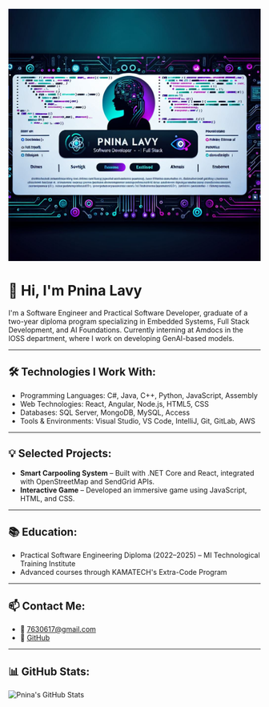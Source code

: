 <p align="center">
  <img src="bunner.png" alt="Pnina Lavy GitHub Banner" />
</p>

# 👋 Hi, I'm Pnina Lavy

I'm a Software Engineer and Practical Software Developer, graduate of a two-year diploma program specializing in Embedded Systems, Full Stack Development, and AI Foundations. Currently interning at Amdocs in the IOSS department, where I work on developing GenAI-based models.

---

## 🛠️ Technologies I Work With:
- Programming Languages: C#, Java, C++, Python, JavaScript, Assembly
- Web Technologies: React, Angular, Node.js, HTML5, CSS
- Databases: SQL Server, MongoDB, MySQL, Access
- Tools & Environments: Visual Studio, VS Code, IntelliJ, Git, GitLab, AWS

---

## 💡 Selected Projects:
- **Smart Carpooling System** – Built with .NET Core and React, integrated with OpenStreetMap and SendGrid APIs.
- **Interactive Game** – Developed an immersive game using JavaScript, HTML, and CSS.

---

## 📚 Education:
- Practical Software Engineering Diploma (2022–2025) – MI Technological Training Institute
- Advanced courses through KAMATECH's Extra-Code Program

---

## 📫 Contact Me:
- 📧 7630617@gmail.com
- 💼 [GitHub](https://github.com/pninilavy) 

---

## 📊 GitHub Stats:
![Pnina's GitHub Stats](https://github-readme-stats.vercel.app/api?username=pninilavy&show_icons=true&theme=radical)

